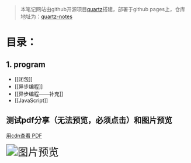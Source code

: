 > 本笔记网站由github开源项目[quartz](https://github.com/jackyzha0/quartz)搭建，部署于github pages上，仓库地址为：[quartz-notes](https://github.com/cherry384719/quartz-notes)

# 目录：
## 1. program
- [[闭包]]
- [[异步编程]]
- [[异步编程——补充]]
- [[JavaScript]]



## 测试pdf分享（无法预览，必须点击）和图片预览



[用cdn查看 PDF](https://cdn.742389.xyz/pdf/7.4在印度找路.pdf)



<img src="https://cdn.742389.xyz/photos/iShot5.png" alt="图片预览" style="zoom:200%;" />
